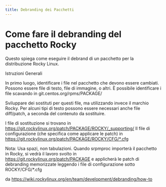 ```yaml
---
title: Debranding dei Pacchetti
---
```


# Come fare il debranding del pacchetto Rocky

Questo spiega come eseguire il debrand di un pacchetto per la distribuzione Rocky Linux.


Istruzioni Generali

In primo luogo, identificare i file nel pacchetto che devono essere cambiati. Possono essere file di testo, file di immagine, o altri. È possibile identificare i file scavando in git.centos.org/rpms/PACKAGE/

Sviluppare dei sostituti per questi file, ma utilizzando invece il marchio Rocky. Per alcuni tipi di testo possono essere necessari anche file diff/patch, a seconda del contenuto da sostituire.

I file di sostituzione si trovano in https://git.rockylinux.org/patch/PACKAGE/ROCKY/_supporting/ Il file di configurazione (che specifica come applicare le patch) in https://git.rockylinux.org/patch/PACKAGE/ROCKY/CFG/*.cfg

Nota: Usa spazi, non tabulazioni. Quando srpmproc importerà il pacchetto in Rocky, si vedrà il lavoro svolto in https://git.rockylinux.org/patch/PACKAGE e applicherà le patch di debranding memorizzate leggendo i file di configurazione sotto ROCKY/CFG/*.cfg


da https://wiki.rockylinux.org/en/team/development/debranding/how-to
